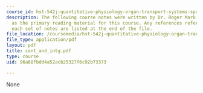 ```yaml
---
course_id: hst-542j-quantitative-physiology-organ-transport-systems-spring-2004
description: The following course notes were written by Dr. Roger Mark. These serve
  as the primary reading material for this course. Any references referred to within
  each set of notes are listed at the end of the file.
file_location: /coursemedia/hst-542j-quantitative-physiology-organ-transport-systems-spring-2004/96a68fbdd4a52acb25327f6c92b73373_cont_and_intg.pdf
file_type: application/pdf
layout: pdf
title: cont_and_intg.pdf
type: course
uid: 96a68fbdd4a52acb25327f6c92b73373

---
```

None